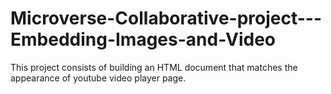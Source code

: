 # Microverse-Collaborative-project---Embedding-Images-and-Video
This project consists of building an HTML document that matches the appearance of youtube video player page.
